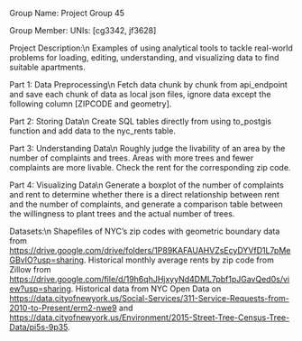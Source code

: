 Group Name: Project Group 45

Group Member: UNIs: [cg3342, jf3628]

Project Description:\n
Examples of using analytical tools to tackle real-world problems for loading, editing, understanding, and visualizing data to find suitable apartments.

Part 1: Data Preprocessing\n
Fetch data chunk by chunk from api_endpoint and save each chunk of data as local json files, ignore data except the following column [ZIPCODE and geometry].

Part 2: Storing Data\n
Create SQL tables directly from using to_postgis function and add data to the nyc_rents table.

Part 3: Understanding Data\n
Roughly judge the livability of an area by the number of complaints and trees. Areas with more trees and fewer complaints are more livable. Check the rent for the corresponding zip code.

Part 4: Visualizing Data\n
Generate a boxplot of the number of complaints and rent to determine whether there is a direct relationship between rent and the number of complaints, and generate a comparison table between the willingness to plant trees and the actual number of trees.

Datasets:\n
Shapefiles of NYC’s zip codes with geometric boundary data from https://drive.google.com/drive/folders/1P89KAFAUAHVZsEcyDYVfD1L7pMeGBvIO?usp=sharing.
Historical monthly average rents by zip code from Zillow from https://drive.google.com/file/d/19h6qhJHjxyyNd4DML7pbf1pJGavQed0s/view?usp=sharing.
Historical data from NYC Open Data on https://data.cityofnewyork.us/Social-Services/311-Service-Requests-from-2010-to-Present/erm2-nwe9 and https://data.cityofnewyork.us/Environment/2015-Street-Tree-Census-Tree-Data/pi5s-9p35.